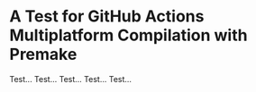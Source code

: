 # A Test for GitHub Actions Multiplatform Compilation with Premake

Test... Test... Test... Test... Test...